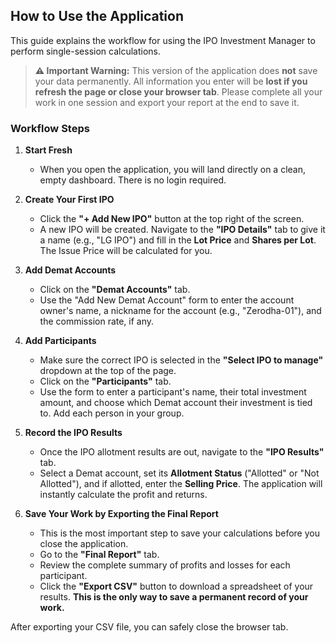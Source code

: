 ## How to Use the Application

This guide explains the workflow for using the IPO Investment Manager to perform single-session calculations.

> **⚠️ Important Warning:** This version of the application does **not** save your data permanently. All information you enter will be **lost if you refresh the page or close your browser tab**. Please complete all your work in one session and export your report at the end to save it.

### Workflow Steps

1.  **Start Fresh**
    * When you open the application, you will land directly on a clean, empty dashboard. There is no login required.

2.  **Create Your First IPO**
    * Click the **"+ Add New IPO"** button at the top right of the screen.
    * A new IPO will be created. Navigate to the **"IPO Details"** tab to give it a name (e.g., "LG IPO") and fill in the **Lot Price** and **Shares per Lot**. The Issue Price will be calculated for you.

3.  **Add Demat Accounts**
    * Click on the **"Demat Accounts"** tab.
    * Use the "Add New Demat Account" form to enter the account owner's name, a nickname for the account (e.g., "Zerodha-01"), and the commission rate, if any.

4.  **Add Participants**
    * Make sure the correct IPO is selected in the **"Select IPO to manage"** dropdown at the top of the page.
    * Click on the **"Participants"** tab.
    * Use the form to enter a participant's name, their total investment amount, and choose which Demat account their investment is tied to. Add each person in your group.

5.  **Record the IPO Results**
    * Once the IPO allotment results are out, navigate to the **"IPO Results"** tab.
    * Select a Demat account, set its **Allotment Status** ("Allotted" or "Not Allotted"), and if allotted, enter the **Selling Price**. The application will instantly calculate the profit and returns.

6.  **Save Your Work by Exporting the Final Report**
    * This is the most important step to save your calculations before you close the application.
    * Go to the **"Final Report"** tab.
    * Review the complete summary of profits and losses for each participant.
    * Click the **"Export CSV"** button to download a spreadsheet of your results. **This is the only way to save a permanent record of your work.**

After exporting your CSV file, you can safely close the browser tab.